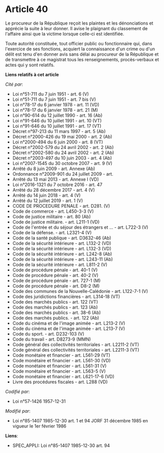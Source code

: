 # Article 40

Le procureur de la République reçoit les plaintes et les dénonciations et apprécie la suite à leur donner. Il avise le
plaignant du classement de l'affaire ainsi que la victime lorsque celle-ci est identifiée.

Toute autorité constituée, tout officier public ou fonctionnaire qui, dans l'exercice de ses fonctions, acquiert la
connaissance d'un crime ou d'un délit est tenu d'en donner avis sans délai au procureur de la République et de transmettre à
ce magistrat tous les renseignements, procès-verbaux et actes qui y sont relatifs.

**Liens relatifs à cet article**

_Cité par_:

  - Loi n°51-711 du 7 juin 1951 - art. 6 (V)
  - Loi n°51-711 du 7 juin 1951 - art. 7 bis (V)
  - Loi n°78-17 du 6 janvier 1978 - art. 11 (VD)
  - Loi n°78-17 du 6 janvier 1978 - art. 21 (M)
  - Loi n°90-614 du 12 juillet 1990 - art. 16 (Ab)
  - Loi n°91-646 du 10 juillet 1991 - art. 10 (VT)
  - Loi n°91-646 du 10 juillet 1991 - art. 17 (VT)
  - Décret n°97-213 du 11 mars 1997 - art. 5 (Ab)
  - Décret n°2000-426 du 19 mai 2000 - art. 2 (Ab)
  - Loi n°2000-494 du 6 juin 2000 - art. 8 (VT)
  - Décret n°2002-579 du 24 avril 2002 - art. 2 (Ab)
  - Décret n°2002-580 du 24 avril 2002 - art. 2 (Ab)
  - Décret n°2003-497 du 10 juin 2003 - art. 4 (Ab)
  - Loi n°2007-1545 du 30 octobre 2007 - art. 9 (V)
  - Arrêté du 8 juin 2009 - art. Annexe (Ab)
  - Ordonnance n°2009-901 du 24 juillet 2009 - art.
  - Arrêté du 13 mai 2013 - art. Annexe I (VD)
  - Loi n°2016-1321 du 7 octobre 2016 - art. 47
  - Arrêté du 28 décembre 2017 - art. 4 (V)
  - Arrêté du 14 juin 2018 - art. 4 (V)
  - Arrêté du 12 juillet 2019 - art. 1 (V)
  - CODE DE PROCEDURE PENALE - art. D281. (V)
  - Code de commerce - art. L450-3-3 (V)
  - Code de justice militaire - art. 80 (Ab)
  - Code de justice militaire. - art. L211-1 (VD)
  - Code de l'entrée et du séjour des étrangers et ... - art. L722-3 (V)
  - Code de la défense. - art. L2321-4 (V)
  - Code de la santé publique - art. D3632-46 (Ab)
  - Code de la sécurité intérieure - art. L132-2 (VD)
  - Code de la sécurité intérieure - art. L132-3 (VD)
  - Code de la sécurité intérieure - art. L242-8 (Ab)
  - Code de la sécurité intérieure - art. L243-11 (Ab)
  - Code de la sécurité intérieure - art. L811-2 (V)
  - Code de procédure pénale - art. 40-1 (V)
  - Code de procédure pénale - art. 40-2 (V)
  - Code de procédure pénale - art. 727-1 (M)
  - Code de procédure pénale - art. D8-2 (M)
  - Code des communes de la Nouvelle-Calédonie - art. L122-7-1 (V)
  - Code des juridictions financières - art. L314-18 (VT)
  - Code des marchés publics - art. 122 (VT)
  - Code des marchés publics - art. 123 (Ab)
  - Code des marchés publics - art. 38-6 (Ab)
  - Code des marchés publics. - art. 122 (Ab)
  - Code du cinéma et de l'image animée - art. L213-2 (V)
  - Code du cinéma et de l'image animée - art. L213-7 (V)
  - Code du sport. - art. D232-103 (V)
  - Code du travail - art. D8273-9 (MMN)
  - Code général des collectivités territoriales - art. L2211-2 (VT)
  - Code général des collectivités territoriales - art. L2211-3 (VT)
  - Code monétaire et financier - art. L561-29 (VT)
  - Code monétaire et financier - art. L561-30 (VD)
  - Code monétaire et financier - art. L561-31 (V)
  - Code monétaire et financier - art. L563-5 (V)
  - Code monétaire et financier - art. L621-17-6 (VD)
  - Livre des procédures fiscales - art. L288 (VD)

_Codifié par_:

  - Loi n°57-1426 1957-12-31

_Modifié par_:

  - Loi n°85-1407 1985-12-30 art. 1 et 94 JORF 31 décembre 1985 en vigueur le 1er février 1986

**Liens**:

  - SPEC_APPLI: Loi n°85-1407 1985-12-30 art. 94
